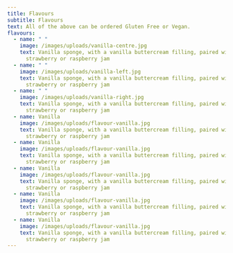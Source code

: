 ```yaml
---
title: Flavours
subtitle: Flavours
text: All of the above can be ordered Gluten Free or Vegan.
flavours:
  - name: " "
    image: /images/uploads/vanilla-centre.jpg
    text: Vanilla sponge, with a vanilla buttercream filling, paired with either
      strawberry or raspberry jam
  - name: " "
    image: /images/uploads/vanilla-left.jpg
    text: Vanilla sponge, with a vanilla buttercream filling, paired with either
      strawberry or raspberry jam
  - name: " "
    image: /images/uploads/vanilla-right.jpg
    text: Vanilla sponge, with a vanilla buttercream filling, paired with either
      strawberry or raspberry jam
  - name: Vanilla
    image: /images/uploads/flavour-vanilla.jpg
    text: Vanilla sponge, with a vanilla buttercream filling, paired with either
      strawberry or raspberry jam
  - name: Vanilla
    image: /images/uploads/flavour-vanilla.jpg
    text: Vanilla sponge, with a vanilla buttercream filling, paired with either
      strawberry or raspberry jam
  - name: Vanilla
    image: /images/uploads/flavour-vanilla.jpg
    text: Vanilla sponge, with a vanilla buttercream filling, paired with either
      strawberry or raspberry jam
  - name: Vanilla
    image: /images/uploads/flavour-vanilla.jpg
    text: Vanilla sponge, with a vanilla buttercream filling, paired with either
      strawberry or raspberry jam
  - name: Vanilla
    image: /images/uploads/flavour-vanilla.jpg
    text: Vanilla sponge, with a vanilla buttercream filling, paired with either
      strawberry or raspberry jam
---
```


